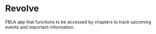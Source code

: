 # Revolve
FBLA app that functions to be accessed by chapters to track upcoming events and important information.
